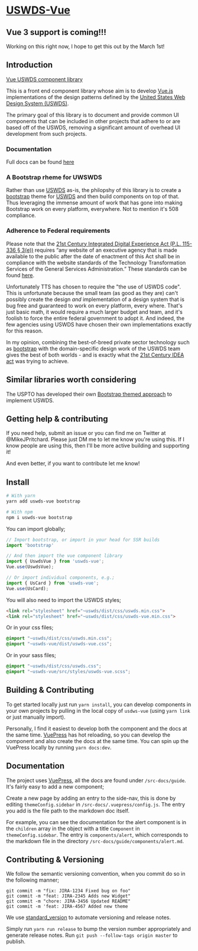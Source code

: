 # [USWDS-Vue](https://thepipster.github.io/uswds-vue/)

## Vue 3 support is coming!!! 

Working on this right now, I hope to get this out by the March 1st!

## Introduction

[Vue USWDS component library](https://thepipster.github.io/uswds-vue/)

This is a front end component library whose aim is to develop [Vue.js](https://vuejs.org/) implementations of the design patterns defined by the [United States Web Design System (USWDS)](https://designsystem.digital.gov/). 

The primary goal of this library is to document and provide common UI components that can be included in other projects that adhere to or are based off of the USWDS, removing a significant amount of overhead UI development from such projects.

### Documentation

Full docs can be found [here](https://thepipster.github.io/uswds-vue/)

### A Bootstrap rheme for UWSWDS

Rather than use [USWDS](https://thepipster.github.io/uswds-vue/) as-is, the philopshy of this library is to create a [bootstrap](https://bootstrap-vue.org/) theme for [USWDS](https://thepipster.github.io/uswds-vue/) and then build components on top of that. Thus leveraging the immense amount of work that has gone into making Bootstrap work on every platform, everywhere. Not to mention it's 508 compliance.

### Adherence to Federal requirements

Please note that the [21st Century Integrated Digital Experience Act (P.L. 115-336 § 3(e))](https://www.congress.gov/bill/115th-congress/house-bill/5759/text) requires “any website of an executive agency that is made available to the public after the date of enactment of this Act shall be in compliance with the website standards of the Technology Transformation Services of the General Services Administration.” These standards can be found [here](https://digital.gov/resources/checklist-of-requirements-for-federal-digital-services/). 

Unfortunately TTS has chosen to require the "the use of USWDS code". This is unfortunate because the small team (as good as they are) can't possibly create the design *and* implementation of a design system that is bug free and guaranteed to work on every platform, every where. That's just basic math, it would require a much larger budget and team, and it's foolish to force the entire federal government to adopt it. And indeed, the few agencies using USWDS have chosen their own implementations exactly for this reason.

In my opinion, combining the best-of-breed private sector technology such as [bootstrap](https://bootstrap-vue.org/) with the domain-specific design work of the USWDS team gives the best of both worlds - and is exactly what the [21st Century IDEA act](https://digital.gov/topics/21st-century-idea/) was trying to achieve.

## Similar libraries worth considering

The USPTO has developed their own [Bootstrap themed approach](https://uspto.github.io/USPTO-Design-System/) to implement USWDS.

## Getting help & contributing

If you need help, submit an issue or you can find me on Twitter at @MikeJPritchard. Please just DM me to let me know you're using this. If I know people are using this, then I'll be more active building and supporting it! 

And even better, if you want to contribute let me know!

## Install

``` bash
# With yarn
yarn add uswds-vue bootstrap

# With npm
npm i uswds-vue bootstrap
```

You can import globally;

```js
// Import bootstrap, or import in your head for SSR builds
import 'bootstrap'

// And then import the vue component library
import { UswdsVue } from 'uswds-vue';
Vue.use(UswdsVue);

// Or import individual components, e.g.;
import { UsCard } from 'uswds-vue';
Vue.use(UsCard);
```

You will also need to import the USWDS styles;

```html
<link rel="stylesheet" href="~uswds/dist/css/uswds.min.css">
<link rel="stylesheet" href="~uswds/dist/css/uswds-vue.min.css">
```

Or in your css files;

```css
@import "~uswds/dist/css/uswds.min.css";
@import "~uswds-vue/dist/uswds-vue.css";
```

Or in your sass files;

```scss
@import "~uswds/dist/css/uswds.css";
@import "~uswds-vue/src/styles/uswds-vue.scss";
```

## Building & Contributing

To get started locally just run `yarn install`, you can develop components in your own projects by pulling in the local copy of `usdws-vue` (using `yarn link` or just manually import).

Personally, I find it easiest to develop both the component and the docs at the same time. [VuePress](https://vuepress.vuejs.org/) has hot reloading, so you can develop the component and also create the docs at the same time. You can spin up the VuePress locally by running `yarn docs:dev`.

## Documentation

The project uses [VuePress](https://vuepress.vuejs.org/), all the docs are found under `/src-docs/guide`. It's fairly easy to add a new component;

Create a new page by adding an entry to the side-nav, this is done by editing `themeConfig.sidebar` in `/src-docs/.vuepress/config.js`. The entry you add is the file path to the markdown doc itself. 

For example, you can see the documentation for the alert component is in the `children` array in the object with a title `Component` in `themeConfig.sidebar`. The entry is `components/alert`, which corresponds to the markdown file
in the directory `/src-docs/guide/components/alert.md`.

## Contributing & Versioning

We follow the semantic versioning convention, when you commit do so in the following manner;

```
git commit -m "fix: JIRA-1234 Fixed bug on foo"
git commit -m "feat: JIRA-2345 Adds new Widget"
git commit -m "chore: JIRA-3456 Updated README"
git commit -m 'feat: JIRA-4567 Added new theme
```

We use [standard_version](https://github.com/conventional-changelog/standard-version) to automate versioning and release notes.

Simply run `yarn run release` to bump the version number appropriately and generate release notes. Run `git push --follow-tags origin master` to publish.

